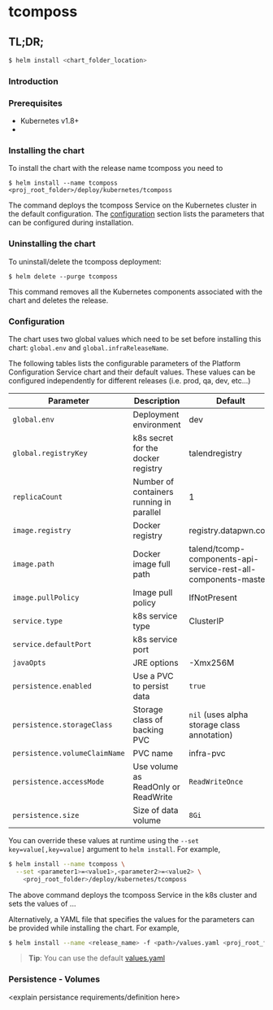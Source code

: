 # tcomposs

<provide short description of service here>

## TL;DR;

```bash
$ helm install <chart_folder_location>
```

### Introduction
<provide more detailed information about the service here>

### Prerequisites
- Kubernetes v1.8+
- <other dependencies or prerequisites>

### Installing the chart
To install the chart with the release name tcomposs you need to 

```$ helm install --name tcomposs <proj_root_folder>/deploy/kubernetes/tcomposs```

The command deploys the tcomposs Service on the Kubernetes cluster in the default configuration. The [configuration](#configuration) section lists the parameters that can be configured during installation.

### Uninstalling the chart

To uninstall/delete the tcomposs deployment:

```$ helm delete --purge tcomposs```

This command removes all the Kubernetes components associated with the chart and deletes the release.

### Configuration

The chart uses two global values which need to be set before installing this chart: ```global.env``` and ```global.infraReleaseName```.

The following tables lists the configurable parameters of the Platform Configuration Service chart and their default values. 
These values can be configured independently for different releases (i.e. prod, qa, dev, etc...)

Parameter                      | Description	                                    | Default
-------------------------------|--------------------------------------------------|--------------------------------
`global.env`                   | Deployment environment                           | dev
`global.registryKey`           | k8s secret for the docker registry               | talendregistry
`replicaCount`                 | Number of containers running in parallel         | 1
`image.registry`               | Docker registry                                  | registry.datapwn.com
`image.path`                   | Docker image full path                           | talend/tcomp-components-api-service-rest-all-components-master:<tag>
`image.pullPolicy`             | Image pull policy	                              | IfNotPresent
`service.type`                 | k8s service type                                 | ClusterIP
`service.defaultPort`          | k8s service port                                 | 
`javaOpts`                     | JRE options                                      | -Xmx256M
`persistence.enabled`          | Use a PVC to persist data                        | `true`
`persistence.storageClass`     | Storage class of backing PVC                     | `nil` (uses alpha storage class annotation)
`persistence.volumeClaimName`  | PVC name                                         | infra-pvc
`persistence.accessMode`       | Use volume as ReadOnly or ReadWrite              | `ReadWriteOnce`
`persistence.size`             | Size of data volume                              | `8Gi`

You can override these values at runtime using the `--set key=value[,key=value]` argument to `helm install`. For example,

```bash
$ helm install --name tcomposs \
  --set <parameter1>=<value1>,<parameter2>=<value2> \
    <proj_root_folder>/deploy/kubernetes/tcomposs
```

The above command deploys the tcomposs Service in the k8s cluster and sets the values of ...

Alternatively, a YAML file that specifies the values for the parameters can be provided while installing the chart. For example,

```bash
$ helm install --name <release_name> -f <path>/values.yaml <proj_root_folder>/deploy/kubernetes/tcomposs
```

> **Tip**: You can use the default [values.yaml](values.yaml)


### Persistence - Volumes

<explain persistance requirements/definition here>


